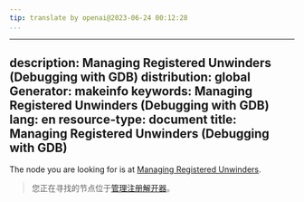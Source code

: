 ```yaml
---
tip: translate by openai@2023-06-24 00:12:28
...
```

---
description: Managing Registered Unwinders (Debugging with GDB)
distribution: global
Generator: makeinfo
keywords: Managing Registered Unwinders (Debugging with GDB)
lang: en
resource-type: document
title: Managing Registered Unwinders (Debugging with GDB)
---

The node you are looking for is at [Managing Registered Unwinders](Unwinding-Frames-in-Python.html#Managing-Registered-Unwinders).

> 您正在寻找的节点位于[管理注册解开器](Unwinding-Frames-in-Python.html#Managing-Registered-Unwinders)。
